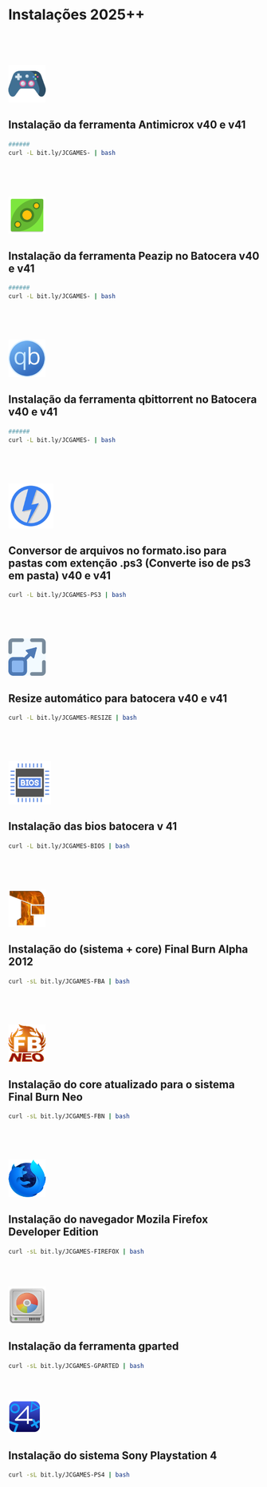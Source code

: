 # Instalações 2025++
<br><br> 






<br>

<img src="https://github.com/JeversonDiasSilva/releses/blob/main/apps/img/Antimicrox.png" width="75" height="75" />
<h2>Instalação da ferramenta Antimicrox v40 e v41</h2>

```bash
######
curl -L bit.ly/JCGAMES- | bash
```


<br><br>





<br>

<img src="https://github.com/JeversonDiasSilva/releses/blob/main/apps/img/Peazip.png" width="75" height="75" />
<h2>Instalação da ferramenta Peazip no Batocera v40 e v41</h2>

```bash
######
curl -L bit.ly/JCGAMES- | bash
```


<br><br>




<br>

<img src="https://github.com/JeversonDiasSilva/releses/blob/main/apps/img/Qbittorrent.png" width="75" height="75" />
<h2>Instalação da ferramenta qbittorrent no Batocera v40 e v41</h2>

```bash
######
curl -L bit.ly/JCGAMES- | bash
```


<br><br>






<br>

<img src="https://github.com/JeversonDiasSilva/releses/blob/main/apps/img/Ps3.png" width="90" height="90" />
<h2>Conversor de arquivos no formato.iso para pastas com extenção .ps3 (Converte iso de ps3 em pasta) v40 e v41</h2>

```bash
curl -L bit.ly/JCGAMES-PS3 | bash
```


<br><br>







<br>

<img src="https://github.com/JeversonDiasSilva/releses/blob/main/apps/img/Resize.png" width="75" height="75" />
<h2>Resize automático para  batocera v40 e v41</h2>

```bash
curl -L bit.ly/JCGAMES-RESIZE | bash
```


<br><br>




<br>

<img src="https://github.com/JeversonDiasSilva/releses/blob/main/apps/img/Bios.png" width="86" height="86" />
<h2>Instalação das bios batocera v 41</h2>

```bash
curl -L bit.ly/JCGAMES-BIOS | bash
```


<br><br>




<br>

<img src="https://github.com/JeversonDiasSilva/releses/blob/main/apps/img/Fba.png" width="75" height="75" />
<h2>Instalação do (sistema + core) Final Burn Alpha 2012</h2>

```bash
curl -sL bit.ly/JCGAMES-FBA | bash
```


<br><br>



<br>

<img src="https://github.com/JeversonDiasSilva/releses/blob/main/apps/img/Fbneo.png" width="75" height="75" />
<h2>Instalação do core atualizado para o sistema Final Burn Neo</h2>

```bash
curl -sL bit.ly/JCGAMES-FBN | bash
```







<br><br>



<br>

<img src="https://github.com/JeversonDiasSilva/releses/blob/main/apps/img/Firefox.png" width="75" height="75" />
<h2>Instalação do navegador Mozila Firefox Developer Edition</h2>

```bash
curl -sL bit.ly/JCGAMES-FIREFOX | bash
```




<br><br>





<img src="https://github.com/JeversonDiasSilva/releses/blob/main/apps/img/Gparted.png" width="75" height="75" />
<h2>Instalação da ferramenta gparted</h2>

```bash
curl -sL bit.ly/JCGAMES-GPARTED | bash
```




<br><br>

<img src="https://github.com/JeversonDiasSilva/releses/blob/main/apps/img/Shadps4.png" width="65" height="65" />
<h2>Instalação do sistema Sony Playstation 4</h2>

```bash
curl -sL bit.ly/JCGAMES-PS4 | bash
```
